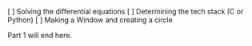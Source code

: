 [ ] Solving the differential equations
[ ] Determining the tech stack (C or Python)
[ ] Making a Window and creating a circle

Part 1 will end here.